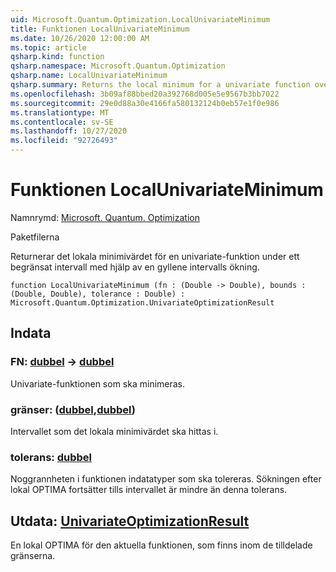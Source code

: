 ```yaml
---
uid: Microsoft.Quantum.Optimization.LocalUnivariateMinimum
title: Funktionen LocalUnivariateMinimum
ms.date: 10/26/2020 12:00:00 AM
ms.topic: article
qsharp.kind: function
qsharp.namespace: Microsoft.Quantum.Optimization
qsharp.name: LocalUnivariateMinimum
qsharp.summary: Returns the local minimum for a univariate function over a bounded interval, using a golden interval search.
ms.openlocfilehash: 3b09af88bbed20a392768d005e5e9567b3bb7022
ms.sourcegitcommit: 29e0d88a30e4166fa580132124b0eb57e1f0e986
ms.translationtype: MT
ms.contentlocale: sv-SE
ms.lasthandoff: 10/27/2020
ms.locfileid: "92726493"
---
```

# <a name="localunivariateminimum-function"></a>Funktionen LocalUnivariateMinimum

Namnrymd: [Microsoft. Quantum. Optimization](xref:Microsoft.Quantum.Optimization)

Paketfilerna [](https://nuget.org/packages/)


Returnerar det lokala minimivärdet för en univariate-funktion under ett begränsat intervall med hjälp av en gyllene intervalls ökning.

```qsharp
function LocalUnivariateMinimum (fn : (Double -> Double), bounds : (Double, Double), tolerance : Double) : Microsoft.Quantum.Optimization.UnivariateOptimizationResult
```


## <a name="input"></a>Indata

### <a name="fn--double---double"></a>FN: [dubbel](xref:microsoft.quantum.lang-ref.double) -> [dubbel](xref:microsoft.quantum.lang-ref.double)

Univariate-funktionen som ska minimeras.


### <a name="bounds--doubledouble"></a>gränser: ([dubbel](xref:microsoft.quantum.lang-ref.double),[dubbel](xref:microsoft.quantum.lang-ref.double))

Intervallet som det lokala minimivärdet ska hittas i.


### <a name="tolerance--double"></a>tolerans: [dubbel](xref:microsoft.quantum.lang-ref.double)

Noggrannheten i funktionen indatatyper som ska tolereras.
Sökningen efter lokal OPTIMA fortsätter tills intervallet är mindre än denna tolerans.



## <a name="output--univariateoptimizationresult"></a>Utdata: [UnivariateOptimizationResult](xref:Microsoft.Quantum.Optimization.UnivariateOptimizationResult)

En lokal OPTIMA för den aktuella funktionen, som finns inom de tilldelade gränserna.